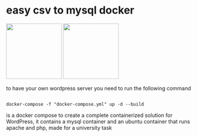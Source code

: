 # easy csv to mysql docker


<div>
<img  src="https://upload.wikimedia.org/wikipedia/commons/9/98/WordPress_blue_logo.svg"  width="150px"  height="150px">
<img  src="https://upload.wikimedia.org/wikipedia/commons/4/4e/Docker_%28container_engine%29_logo.svg"  width=""  height="150px">
</div>
  
  

to have your own wordpress server you need to run the following command

  

```console

docker-compose -f "docker-compose.yml" up -d --build

```

  
  

is a docker compose to create a complete containerized solution for WordPress, it contains a mysql container and an ubuntu container that runs apache and php, made for a university task

<!--stackedit_data:
eyJoaXN0b3J5IjpbMjExMDY1NjIyNl19
-->